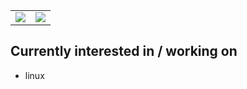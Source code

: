 
<div align="center">
  <table>
  <tr>
    <td valign="top"><img src="https://github-readme-stats.vercel.app/api?username=drinkmonster&show_icons=true&count_private=true&theme=tokyonight"/></td>
        <td valign="top"><img src="https://github-readme-stats.vercel.app/api/top-langs/?username=drinkmonster&layout=compact&show_icons=true&theme=tokyonight"/></td>
  </tr>
</table>
</div>


<div>
  <h2>Currently interested in / working on</h2>
  <ul>
    <li>linux</li>
  </ul>
</div>

